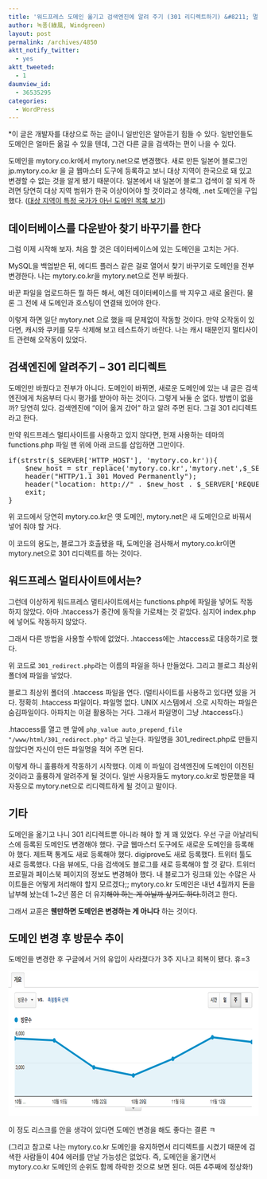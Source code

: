 ```yaml
---
title: '워드프레스 도메인 옮기고 검색엔진에 알려 주기 (301 리디렉트하기) &#8211; 멀티사이트까지 되게 하기'
author: 녹풍(綠風, Windgreen)
layout: post
permalink: /archives/4850
aktt_notify_twitter:
  - yes
aktt_tweeted:
  - 1
daumview_id:
  - 36535295
categories:
  - WordPress
---
```

*이 글은 개발자를 대상으로 하는 글이니 일반인은 알아듣기 힘들 수 있다. 일반인들도 도메인은 얼마든 옮길 수 있을 텐데, 그건 다른 글을 검색하는 편이 나을 수 있다.

도메인을 mytory.co.kr에서 mytory.net으로 변경했다. 새로 만든 일본어 블로그인 jp.mytory.co.kr 을 글 웹마스터 도구에 등록하고 보니 대상 지역이 한국으로 돼 있고 변경할 수 없는 것을 알게 됐기 때문이다. 일본에서 내 일본어 블로그 검색이 잘 되게 하려면 당연히 대상 지역 범위가 한국 이상이어야 할 것이라고 생각해, .net 도메인을 구입했다. ([대상 지역이 특정 국가가 아닌 도메인 목록 보기][1])

## 데이터베이스를 다운받아 찾기 바꾸기를 한다

그럼 이제 시작해 보자. 처음 할 것은 데이터베이스에 있는 도메인을 고치는 거다.

MySQL을 백업받은 뒤, 에디트 플러스 같은 걸로 열어서 찾기 바꾸기로 도메인을 전부 변경한다. 나는 mytory.co.kr을 mytory.net으로 전부 바꿨다.

바꾼 파일을 업로드하든 뭘 하든 해서, 예전 데이터베이스를 싹 지우고 새로 올린다. 물론 그 전에 새 도메인과 호스팅이 연결돼 있어야 한다.

이렇게 하면 일단 mytory.net 으로 했을 때 문제없이 작동할 것이다. 만약 오작동이 있다면, 캐시와 쿠키를 모두 삭제해 보고 테스트하기 바란다. 나는 캐시 때문인지 멀티사이트 관련해 오작동이 있었다.

## 검색엔진에 알려주기 &#8211; 301 리디렉트

도메인만 바꿨다고 전부가 아니다. 도메인이 바뀌면, 새로운 도메인에 있는 내 글은 검색엔진에게 처음부터 다시 평가를 받아야 하는 것이다. 그렇게 놔둘 순 없다. 방법이 없을까? 당연히 있다. 검색엔진에 &#8220;이어 옮겨 갔어&#8221; 하고 알려 주면 된다. 그걸 301 리디렉트라고 한다.

만약 워드프레스 멀티사이트를 사용하고 있지 않다면, 현재 사용하는 테마의 functions.php 파일 맨 위에 아래 코드를 삽입하면 그만이다.

<pre class="brush: php; gutter: true">if(strstr($_SERVER[&#039;HTTP_HOST&#039;], &#039;mytory.co.kr&#039;)){
    $new_host = str_replace(&#039;mytory.co.kr&#039;,&#039;mytory.net&#039;,$_SERVER[&#039;HTTP_HOST&#039;]);
    header("HTTP/1.1 301 Moved Permanently");
    header("location: http://" . $new_host . $_SERVER[&#039;REQUEST_URI&#039;] ); 
    exit;
}</pre>

위 코드에서 당연히 mytory.co.kr은 옛 도메인, mytory.net은 새 도메인으로 바꿔서 넣어 줘야 할 거다.

이 코드의 용도는, 블로그가 호출됐을 때, 도메인을 검사해서 mytory.co.kr이면 mytory.net으로 301 리디렉트를 하는 것이다.

## 워드프레스 멀티사이트에서는?

그런데 이상하게 워드프레스 멀티사이트에서는 functions.php에 파일을 넣어도 작동하지 않았다. 아마 .htaccess가 중간에 동작을 가로채는 것 같았다. 심지어 index.php에 넣어도 작동하지 않았다.

그래서 다른 방법을 사용할 수밖에 없었다. .htaccess에는 .htaccess로 대응하기로 했다.

위 코드로 `301_redirect.php`라는 이름의 파일을 하나 만들었다. 그리고 블로그 최상위 폴더에 파일을 넣었다.

블로그 최상위 폴더의 .htaccess 파일을 연다. (멀티사이트를 사용하고 있다면 있을 거다. 정확히 .htaccess 파일이다. 파일명 없다. UNIX 시스템에서 .으로 시작하는 파일은 숨김파일이다. 아파치는 이걸 활용하는 거다. 그래서 파일명이 그냥 .htaccess다.)

.htaccess를 열고 맨 앞에 `php_value auto_prepend_file "/www/html/301_redirect.php"` 라고 넣는다. 파일명을 301_redirect.php로 만들지 않았다면 자신이 만든 파일명을 적어 주면 된다.

이렇게 하니 훌륭하게 작동하기 시작했다. 이제 이 파일이 검색엔진에 도메인이 이전된 것이라고 훌륭하게 알려주게 될 것이다. 일반 사용자들도 mytory.co.kr로 방문했을 때 자동으로 mytory.net으로 리디렉트하게 될 것이고 말이다.

## 기타

도메인을 옮기고 나니 301 리디렉트뿐 아니라 해야 할 게 꽤 있었다. 우선 구글 아날리틱스에 등록된 도메인도 변경해야 했다. 구글 웹마스터 도구에도 새로운 도메인을 등록해야 했다. 제트팩 통계도 새로 등록해야 했다. digiprove도 새로 등록했다. 트위터 툴도 새로 등록했다. 다음 뷰에도, 다음 검색에도 블로그를 새로 등록해야 할 것 같다. 트위터 프로필과 페이스북 페이지의 정보도 변경해야 했다. 내 블로그가 링크돼 있는 수많은 사이트들은 어떻게 처리해야 할지 모르겠다;; mytory.co.kr 도메인은 내년 4월까지 돈을 납부해 놨는데 1~2년 쯤은 더 유지<del>해야 하는 게 아닐까 싶기도 하다.</del>하려고 한다.

그래서 교훈은 **웬만하면 도메인은 변경하는 게 아니다** 하는 것이다.

## 도메인 변경 후 방문수 추이

도메인을 변경한 후 구글에서 거의 유입이 사라졌다가 3주 지나고 회복이 됐다. 휴=3

<img class="aligncenter" src="/uploads/legacy/visits-count-after-changing-domain.png" alt="" width="764" height="292" />

이 정도 리스크를 안을 생각이 있다면 도메인 변경을 해도 좋다는 결론 ㅋ

(그리고 참고로 나는 mytory.co.kr 도메인을 유지하면서 리디렉트를 시켰기 때문에 검색한 사람들이 404 에러를 만날 가능성은 없었다. 즉, 도메인을 옮기면서 mytory.co.kr 도메인의 순위도 함께 하락한 것으로 보면 된다. 여튼 4주째에 정상화!)

 [1]: https://support.google.com/webmasters/bin/answer.py?hl=ko&answer=1347922